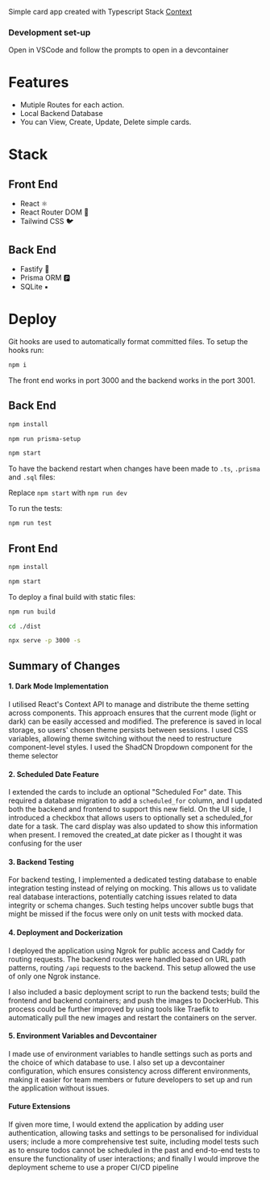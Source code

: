 Simple card app created with Typescript Stack
[Context](https://github.com/TimMurnaghan/card-app-typescript-test/tree/master)

### Development set-up

Open in VSCode and follow the prompts to open in a devcontainer

# Features

- Mutiple Routes for each action.
- Local Backend Database
- You can View, Create, Update, Delete simple cards.

# Stack

## Front End

- React ⚛
- React Router DOM 🔀
- Tailwind CSS 🐦

## Back End

- Fastify 🚀
- Prisma ORM 🅿
- SQLite ▪

# Deploy

Git hooks are used to automatically format committed files. To setup the hooks run:

```bash
npm i
```

The front end works in port 3000 and the backend works in the port 3001.

## Back End

```bash
npm install

npm run prisma-setup

npm start
```

To have the backend restart when changes have been made to `.ts`, `.prisma` and `.sql` files:

Replace `npm start` with `npm run dev`

To run the tests:

```bash
npm run test
```

## Front End

```bash
npm install

npm start
```

To deploy a final build with static files:

```bash
npm run build

cd ./dist

npx serve -p 3000 -s
```


## Summary of Changes

#### 1. Dark Mode Implementation
I utilised React's Context API to manage and distribute the theme setting across components. This approach ensures that the current mode (light or dark) can be easily accessed and modified. The preference is saved in local storage, so users' chosen theme persists between sessions.  I used CSS variables, allowing theme switching without the need to restructure component-level styles. I used the ShadCN Dropdown component for the theme selector

#### 2. Scheduled Date Feature
I extended the cards to include an optional "Scheduled For" date. This required a database migration to add a `scheduled_for` column, and I updated both the backend and frontend to support this new field. On the UI side, I introduced a checkbox  that allows users to optionally set a scheduled_for date for a task. The card display was also updated to show this information when present. I removed the created_at date picker as I thought it was confusing for the user

#### 3. Backend Testing
For backend testing, I implemented a dedicated testing database to enable integration testing instead of relying on mocking. This allows us to validate real database interactions, potentially catching issues related to data integrity or schema changes. Such testing helps uncover subtle bugs that might be missed if the focus were only on unit tests with mocked data.

#### 4. Deployment and Dockerization
I deployed the application using Ngrok for public access and Caddy for routing requests. The backend routes were handled based on URL path patterns, routing `/api` requests to the backend. This setup allowed the use of only one Ngrok instance.

I also included a basic deployment script to run the backend tests; build the frontend and backend containers; and push the images to DockerHub. This process could be further improved by using tools like Traefik to automatically pull the new images and restart the containers on the server.

#### 5. Environment Variables and Devcontainer
I made use of environment variables to handle settings such as ports and the choice of which database to use. I also set up a devcontainer configuration, which ensures consistency across different environments, making it easier for team members or future developers to set up and run the application without issues.

#### Future Extensions
If given more time, I would extend the application by adding user authentication, allowing tasks and settings to be personalised for individual users;  include a more comprehensive test suite, including model tests such as to ensure todos cannot be scheduled in the past and end-to-end tests to ensure the functionality of user interactions; and finally I would improve the deployment scheme to use a proper CI/CD pipeline
